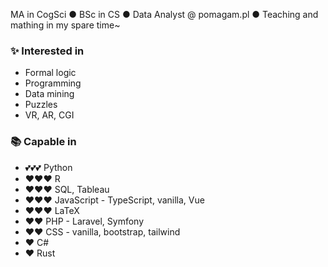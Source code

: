 MA in CogSci ● BSc in CS ● Data Analyst @ pomagam.pl ● Teaching and mathing in my spare time~

### ✨ Interested in

  - Formal logic
  - Programming
  - Data mining
  - Puzzles
  - VR, AR, CGI

### 📚 Capable in

  - 💕💕💕 Python
  - ❤❤❤ R
  - ❤❤❤ SQL, Tableau
  - ❤❤❤ JavaScript - TypeScript, vanilla, Vue
  - ❤❤❤ LaTeX
  - ❤❤ PHP - Laravel, Symfony
  - ❤❤ CSS - vanilla, bootstrap, tailwind
  - ❤ C#
  - ❤ Rust

<!--
**PogromcaPapai/PogromcaPapai** is a ✨ _special_ ✨ repository because its `README.md` (this file) appears on your GitHub profile.
-->
